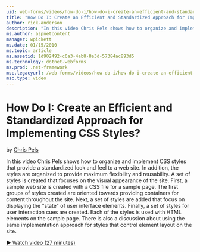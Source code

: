 ```yaml
---
uid: web-forms/videos/how-do-i/how-do-i-create-an-efficient-and-standardized-approach-for-implementing-css-styles
title: "How Do I: Create an Efficient and Standardized Approach for Implementing CSS Styles? | Microsoft Docs"
author: rick-anderson
description: "In this video Chris Pels shows how to organize and implement CSS styles that provide a standardized look and feel to a web site. In addition, the styles are..."
ms.author: aspnetcontent
manager: wpickett
ms.date: 01/15/2010
ms.topic: article
ms.assetid: 1d902492-c6a3-4ab8-8e3d-57384ac893d5
ms.technology: dotnet-webforms
ms.prod: .net-framework
msc.legacyurl: /web-forms/videos/how-do-i/how-do-i-create-an-efficient-and-standardized-approach-for-implementing-css-styles
msc.type: video
---
```

How Do I: Create an Efficient and Standardized Approach for Implementing CSS Styles?
====================
by [Chris Pels](https://twitter.com/chrispels)

In this video Chris Pels shows how to organize and implement CSS styles that provide a standardized look and feel to a web site. In addition, the styles are organized to provide maximum flexibility and reusability. A set of styles is created that focuses on the visual appearance of the site. First, a sample web site is created with a CSS file for a sample page. The first groups of styles created are oriented towards providing containers for content throughout the site. Next, a set of styles are added that focus on displaying the "state" of user interface elements. Finally, a set of styles for user interaction cues are created. Each of the styles is used with HTML elements on the sample page. There is also a discussion about using the same implementation approach for styles that control element layout on the site.

[&#9654; Watch video (27 minutes)](https://channel9.msdn.com/Blogs/ASP-NET-Site-Videos/how-do-i-create-an-efficient-and-standardized-approach-for-implementing-css-styles)
